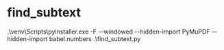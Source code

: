 # find_subtext
.\venv\Scripts\pyinstaller.exe -F --windowed --hidden-import PyMuPDF --hidden-import babel.numbers .\find_subtext.py